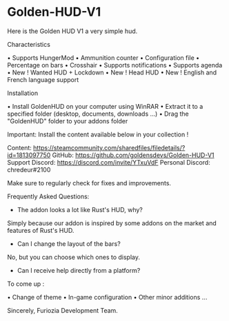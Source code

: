 # Golden-HUD-V1

Here is the Golden HUD V1 a very simple hud.

Characteristics

• Supports HungerMod
• Ammunition counter
• Configuration file
• Percentage on bars
• Crosshair
• Supports notifications
• Supports agenda
• New ! Wanted HUD + Lockdown
• New ! Head HUD
• New ! English and French language support

Installation

• Install GoldenHUD on your computer using WinRAR
• Extract it to a specified folder (desktop, documents, downloads ...)
• Drag the "GoldenHUD" folder to your addons folder

Important: Install the content available below in your collection !

Content: https://steamcommunity.com/sharedfiles/filedetails/?id=1813097750
GitHub: https://github.com/goldensdevs/Golden-HUD-V1
Support Discord: https://discord.com/invite/YTxuVdF
Personal Discord: chredeur#2100

Make sure to regularly check for fixes and improvements.


Frequently Asked Questions:

- The addon looks a lot like Rust's HUD, why?

Simply because our addon is inspired by some addons on the market and features of Rust's HUD.

- Can I change the layout of the bars?

No, but you can choose which ones to display.

- Can I receive help directly from a platform?


To come up :

• Change of theme
• In-game configuration
• Other minor additions ...


Sincerely, Furiozia Development Team.
